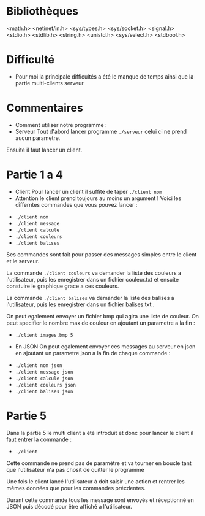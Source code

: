 # Bibliothèques
 <math.h> 
 <netinet/in.h>
 <sys/types.h> 
  <sys/socket.h> 
  <signal.h> 
  <stdio.h> 
  <stdlib.h> 
  <string.h> 
  <unistd.h>
  <sys/select.h>
 <stdbool.h>

# Difficulté
* Pour moi la principale difficultés a été le manque de temps ainsi que la partie multi-clients serveur 

# Commentaires
* Comment utiliser notre programme :
* Serveur
Tout d'abord lancer programme `./serveur` celui ci ne prend aucun parametre.

Ensuite il faut lancer un client.

# Partie 1 a 4

* Client
Pour lancer un client il suffite de taper `./client nom`
* Attention le client prend toujours au moins un argument !
Voici les differntes commandes que vous pouvez lancer : 
- `./client nom`
- `./client message`
- `./client calcule`
- `./client couleurs`
- `./client balises`

Ses commandes sont fait pour passer des messages simples entre le client et le serveur.

La commande `./client couleurs` va demander la liste des couleurs a l'utilisateur, puis les enregistrer dans un fichier couleur.txt et ensuite constuire le graphique grace a ces couleurs.

La commande `./client balises` va demander la liste des balises a l'utilisateur, puis les enregistrer dans un fichier balises.txt .

On peut egalement envoyer un fichier bmp qui agira une liste de couleur.
On peut specifier le nombre max de couleur en ajoutant un parametre a la fin :
- `./client images.bmp 5`

* En JSON 
On peut egalement envoyer ces messages au serveur en json en ajoutant un parametre json a la fin de chaque commande : 
- `./client nom json`
- `./client message json`
- `./client calcule json`
- `./client couleurs json`
- `./client balises json`

# Partie 5

Dans la partie 5 le multi client a été introduit et donc pour lancer le client il faut entrer la commande : 
- `./client`

Cette commande ne prend pas de paramètre et va tourner en boucle tant que l'utilisateur n'a pas chosit de quitter le programme 

Une fois le client lancé l'utilisateur à doit saisir une action et rentrer les mêmes données que pour les commandes précdentes.

Durant cette commande tous les message sont envoyés et réceptionné en JSON puis décodé pour être affiché a l'utilisateur.



